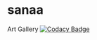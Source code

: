 # sanaa
Art Gallery
[![Codacy Badge](https://app.codacy.com/project/badge/Grade/a20219c9092445dfae851ca61095caa5)](https://www.codacy.com/gh/landrykapela/sanaa/dashboard?utm_source=github.com&amp;utm_medium=referral&amp;utm_content=landrykapela/sanaa&amp;utm_campaign=Badge_Grade)
